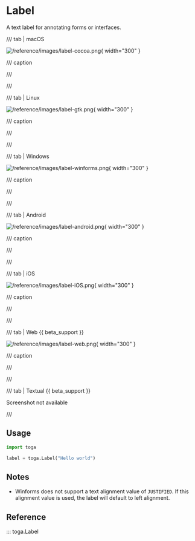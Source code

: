 # Label

A text label for annotating forms or interfaces.

/// tab | macOS

![/reference/images/label-cocoa.png](/reference/images/label-cocoa.png){ width="300" }

/// caption

///

<!-- TODO: Update alt text -->

///

/// tab | Linux

![/reference/images/label-gtk.png](/reference/images/label-gtk.png){ width="300" }

/// caption

///

<!-- TODO: Update alt text -->

///

/// tab | Windows

![/reference/images/label-winforms.png](/reference/images/label-winforms.png){ width="300" }

/// caption

///

<!-- TODO: Update alt text -->

///

/// tab | Android

![/reference/images/label-android.png](/reference/images/label-android.png){ width="300" }

/// caption

///

<!-- TODO: Update alt text -->

///

/// tab | iOS

![/reference/images/label-iOS.png](/reference/images/label-iOS.png){ width="300" }

/// caption

///

<!-- TODO: Update alt text -->

///

/// tab | Web {{ beta_support }}

![/reference/images/label-web.png](/reference/images/label-web.png){ width="300" }

/// caption

///

<!-- TODO: Update alt text -->

///

/// tab | Textual {{ beta_support }}

Screenshot not available

///

## Usage

```python
import toga

label = toga.Label("Hello world")
```

## Notes

- Winforms does not support a text alignment value of `JUSTIFIED`. If
  this alignment value is used, the label will default to left
  alignment.

## Reference

::: toga.Label
